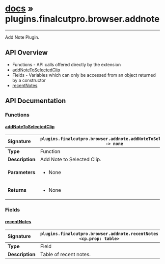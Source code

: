 # [docs](index.md) » plugins.finalcutpro.browser.addnote
---

Add Note Plugin.

## API Overview
* Functions - API calls offered directly by the extension
 * [addNoteToSelectedClip](#addnotetoselectedclip)
* Fields - Variables which can only be accessed from an object returned by a constructor
 * [recentNotes](#recentnotes)

## API Documentation

### Functions

#### [addNoteToSelectedClip](#addnotetoselectedclip)
| <span style="float: left;">**Signature**</span> | <span style="float: left;">`plugins.finalcutpro.browser.addnote.addNoteToSelectedClip() -> none` </span>                                                          |
| -----------------------------------------------------|---------------------------------------------------------------------------------------------------------|
| **Type**                                             | Function                                                                                         |
| **Description**                                      | Add Note to Selected Clip.                                                                                         |
| **Parameters**                                       | <ul><li>None</li></ul> |
| **Returns**                                          | <ul><li>None</li></ul>          |

### Fields

#### [recentNotes](#recentnotes)
| <span style="float: left;">**Signature**</span> | <span style="float: left;">`plugins.finalcutpro.browser.addnote.recentNotes <cp.prop: table>` </span>                                                          |
| -----------------------------------------------------|---------------------------------------------------------------------------------------------------------|
| **Type**                                             | Field                                                                                         |
| **Description**                                      | Table of recent notes.                                                                                         |


